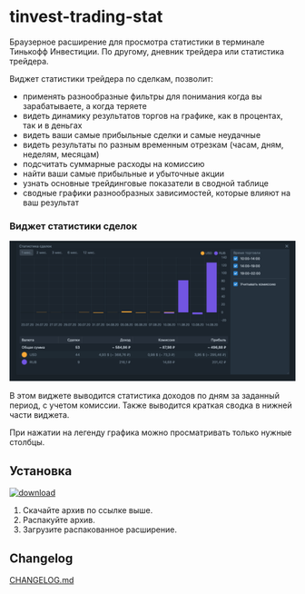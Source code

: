 # tinvest-trading-stat
Браузерное расширение для просмотра статистики в терминале Тинькофф Инвестиции.
По другому, дневник трейдера или статистика трейдера.

Виджет статистики трейдера по сделкам, позволит:
 - применять разнообразные фильтры для понимания когда вы зарабатываете, а когда теряете
 - видеть динамику результатов торгов на графике, как в процентах, так и в деньгах
 - видеть ваши самые прибыльные сделки и самые неудачные
 - видеть результаты по разным временным отрезкам (часам, дням, неделям, месяцам)
 - подсчитать суммарные расходы на комиссию
 - найти ваши самые прибыльные и убыточные акции
 - узнать основные трейдинговые показатели в сводной таблице
 - сводные графики разнообразных зависимостей, которые влияют на ваш результат

### Виджет статистики сделок
![screenshot](https://github.com/igor4566/tinvest-trading-stat/blob/master/other/printscreen.png?raw=true)

В этом виджете выводится статистика доходов по дням за заданный период, с учетом комиссии.
Также выводится краткая сводка в нижней части виджета.

При нажатии на легенду графика можно просматривать только нужные столбцы.

## Установка
[![download](https://github.com/igor4566/tinvest-trading-stat/blob/master/other/download.png?raw=true)](https://github.com/igor4566/tinvest-trading-stat/releases/download/v1.1.0/tinvest-trading-stat.zip)

 1. Скачайте архив по ссылке выше.
 2. Распакуйте архив.
 3. Загрузите распакованное расширение. 

## Changelog

[CHANGELOG.md](https://github.com/igor4566/tinvest-trading-stat/blob/master/CHANGELOG.md)